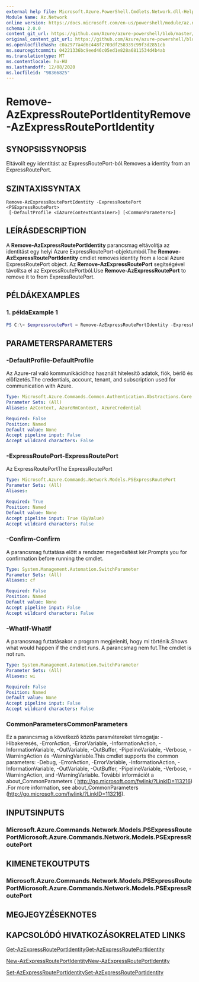 ```yaml
---
external help file: Microsoft.Azure.PowerShell.Cmdlets.Network.dll-Help.xml
Module Name: Az.Network
online version: https://docs.microsoft.com/en-us/powershell/module/az.network/remove-azexpressrouteportidentity
schema: 2.0.0
content_git_url: https://github.com/Azure/azure-powershell/blob/master/src/Network/Network/help/Remove-AzExpressRoutePortIdentity.md
original_content_git_url: https://github.com/Azure/azure-powershell/blob/master/src/Network/Network/help/Remove-AzExpressRoutePortIdentity.md
ms.openlocfilehash: c0a2977a4d6c448f2703df258339c99f3d2851cb
ms.sourcegitcommit: 04221336bc9eed46c05ed1e828a6811534d4b4ab
ms.translationtype: MT
ms.contentlocale: hu-HU
ms.lasthandoff: 12/08/2020
ms.locfileid: "98366825"
---
```

# <span data-ttu-id="bd4ab-101">Remove-AzExpressRoutePortIdentity</span><span class="sxs-lookup"><span data-stu-id="bd4ab-101">Remove-AzExpressRoutePortIdentity</span></span>

## <span data-ttu-id="bd4ab-102">SYNOPSIS</span><span class="sxs-lookup"><span data-stu-id="bd4ab-102">SYNOPSIS</span></span>
<span data-ttu-id="bd4ab-103">Eltávolít egy identitást az ExpressRoutePort-ból.</span><span class="sxs-lookup"><span data-stu-id="bd4ab-103">Removes a identity from an ExpressRoutePort.</span></span>

## <span data-ttu-id="bd4ab-104">SZINTAXIS</span><span class="sxs-lookup"><span data-stu-id="bd4ab-104">SYNTAX</span></span>

```
Remove-AzExpressRoutePortIdentity -ExpressRoutePort <PSExpressRoutePort>
 [-DefaultProfile <IAzureContextContainer>] [<CommonParameters>]
```

## <span data-ttu-id="bd4ab-105">LEÍRÁS</span><span class="sxs-lookup"><span data-stu-id="bd4ab-105">DESCRIPTION</span></span>
<span data-ttu-id="bd4ab-106">A **Remove-AzExpressRoutePortIdentity** parancsmag eltávolítja az identitást egy helyi Azure ExpressRoutePort-objektumból.</span><span class="sxs-lookup"><span data-stu-id="bd4ab-106">The **Remove-AzExpressRoutePortIdentity** cmdlet removes identity from a local Azure ExpressRoutePort object.</span></span> <span data-ttu-id="bd4ab-107">Az **Remove-AzExpressRoutePort** segítségével távolítsa el az ExpressRoutePortból.</span><span class="sxs-lookup"><span data-stu-id="bd4ab-107">Use **Remove-AzExpressRoutePort** to remove it to from ExpressRoutePort.</span></span>

## <span data-ttu-id="bd4ab-108">PÉLDÁK</span><span class="sxs-lookup"><span data-stu-id="bd4ab-108">EXAMPLES</span></span>

### <span data-ttu-id="bd4ab-109">1. példa</span><span class="sxs-lookup"><span data-stu-id="bd4ab-109">Example 1</span></span>
```powershell
PS C:\> $expressroutePort = Remove-AzExpressRoutePortIdentity -ExpressRoutePort $expressroutePort
```

## <span data-ttu-id="bd4ab-110">PARAMETERS</span><span class="sxs-lookup"><span data-stu-id="bd4ab-110">PARAMETERS</span></span>

### <span data-ttu-id="bd4ab-111">-DefaultProfile</span><span class="sxs-lookup"><span data-stu-id="bd4ab-111">-DefaultProfile</span></span>
<span data-ttu-id="bd4ab-112">Az Azure-ral való kommunikációhoz használt hitelesítő adatok, fiók, bérlő és előfizetés.</span><span class="sxs-lookup"><span data-stu-id="bd4ab-112">The credentials, account, tenant, and subscription used for communication with Azure.</span></span>

```yaml
Type: Microsoft.Azure.Commands.Common.Authentication.Abstractions.Core.IAzureContextContainer
Parameter Sets: (All)
Aliases: AzContext, AzureRmContext, AzureCredential

Required: False
Position: Named
Default value: None
Accept pipeline input: False
Accept wildcard characters: False
```

### <span data-ttu-id="bd4ab-113">-ExpressRoutePort</span><span class="sxs-lookup"><span data-stu-id="bd4ab-113">-ExpressRoutePort</span></span>
<span data-ttu-id="bd4ab-114">Az ExpressRoutePort</span><span class="sxs-lookup"><span data-stu-id="bd4ab-114">The ExpressRoutePort</span></span>

```yaml
Type: Microsoft.Azure.Commands.Network.Models.PSExpressRoutePort
Parameter Sets: (All)
Aliases:

Required: True
Position: Named
Default value: None
Accept pipeline input: True (ByValue)
Accept wildcard characters: False
```

### <span data-ttu-id="bd4ab-115">-Confirm</span><span class="sxs-lookup"><span data-stu-id="bd4ab-115">-Confirm</span></span>
<span data-ttu-id="bd4ab-116">A parancsmag futtatása előtt a rendszer megerősítést kér.</span><span class="sxs-lookup"><span data-stu-id="bd4ab-116">Prompts you for confirmation before running the cmdlet.</span></span>

```yaml
Type: System.Management.Automation.SwitchParameter
Parameter Sets: (All)
Aliases: cf

Required: False
Position: Named
Default value: None
Accept pipeline input: False
Accept wildcard characters: False
```

### <span data-ttu-id="bd4ab-117">-WhatIf</span><span class="sxs-lookup"><span data-stu-id="bd4ab-117">-WhatIf</span></span>
<span data-ttu-id="bd4ab-118">A parancsmag futtatásakor a program megjeleníti, hogy mi történik.</span><span class="sxs-lookup"><span data-stu-id="bd4ab-118">Shows what would happen if the cmdlet runs.</span></span>
<span data-ttu-id="bd4ab-119">A parancsmag nem fut.</span><span class="sxs-lookup"><span data-stu-id="bd4ab-119">The cmdlet is not run.</span></span>

```yaml
Type: System.Management.Automation.SwitchParameter
Parameter Sets: (All)
Aliases: wi

Required: False
Position: Named
Default value: None
Accept pipeline input: False
Accept wildcard characters: False
```

### <span data-ttu-id="bd4ab-120">CommonParameters</span><span class="sxs-lookup"><span data-stu-id="bd4ab-120">CommonParameters</span></span>
<span data-ttu-id="bd4ab-121">Ez a parancsmag a következő közös paramétereket támogatja: -Hibakeresés, -ErrorAction, -ErrorVariable, -InformationAction, -InformationVariable, -OutVariable, -OutBuffer, -PipelineVariable, -Verbose, -WarningAction és -WarningVariable.</span><span class="sxs-lookup"><span data-stu-id="bd4ab-121">This cmdlet supports the common parameters: -Debug, -ErrorAction, -ErrorVariable, -InformationAction, -InformationVariable, -OutVariable, -OutBuffer, -PipelineVariable, -Verbose, -WarningAction, and -WarningVariable.</span></span> <span data-ttu-id="bd4ab-122">További információt a about_CommonParameters ( http://go.microsoft.com/fwlink/?LinkID=113216) .</span><span class="sxs-lookup"><span data-stu-id="bd4ab-122">For more information, see about_CommonParameters (http://go.microsoft.com/fwlink/?LinkID=113216).</span></span>


## <span data-ttu-id="bd4ab-123">INPUTS</span><span class="sxs-lookup"><span data-stu-id="bd4ab-123">INPUTS</span></span>

### <span data-ttu-id="bd4ab-124">Microsoft.Azure.Commands.Network.Models.PSExpressRoutePort</span><span class="sxs-lookup"><span data-stu-id="bd4ab-124">Microsoft.Azure.Commands.Network.Models.PSExpressRoutePort</span></span>

## <span data-ttu-id="bd4ab-125">KIMENETEK</span><span class="sxs-lookup"><span data-stu-id="bd4ab-125">OUTPUTS</span></span>

### <span data-ttu-id="bd4ab-126">Microsoft.Azure.Commands.Network.Models.PSExpressRoutePort</span><span class="sxs-lookup"><span data-stu-id="bd4ab-126">Microsoft.Azure.Commands.Network.Models.PSExpressRoutePort</span></span>

## <span data-ttu-id="bd4ab-127">MEGJEGYZÉSEK</span><span class="sxs-lookup"><span data-stu-id="bd4ab-127">NOTES</span></span>

## <span data-ttu-id="bd4ab-128">KAPCSOLÓDÓ HIVATKOZÁSOK</span><span class="sxs-lookup"><span data-stu-id="bd4ab-128">RELATED LINKS</span></span>
[<span data-ttu-id="bd4ab-129">Get-AzExpressRoutePortIdentity</span><span class="sxs-lookup"><span data-stu-id="bd4ab-129">Get-AzExpressRoutePortIdentity</span></span>](./Get-AzExpressRoutePortIdentity.md)

[<span data-ttu-id="bd4ab-130">New-AzExpressRoutePortIdentity</span><span class="sxs-lookup"><span data-stu-id="bd4ab-130">New-AzExpressRoutePortIdentity</span></span>](./New-AzExpressRoutePortIdentity.md)

[<span data-ttu-id="bd4ab-131">Set-AzExpressRoutePortIdentity</span><span class="sxs-lookup"><span data-stu-id="bd4ab-131">Set-AzExpressRoutePortIdentity</span></span>](./Set-AzExpressRoutePortIdentity.md)
